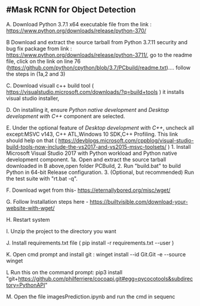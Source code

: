 #Mask RCNN for Object Detection
-------------------------------
A. Download Python 3.7.1  x64 executable file from the link : https://www.python.org/downloads/release/python-370/ 

B Download and extract the source tarball from Python 3.7.11 security and bug fix package from link : https://www.python.org/downloads/release/python-3711/, go to the readme file, click on the link on line 76 (https://github.com/python/cpython/blob/3.7/PCbuild/readme.txt).... follow the steps in (1a,2 and 3)

C. Download visuall c++ build tool ( https://visualstudio.microsoft.com/downloads/?q=build+tools ) it installs visual studio installer,

D. On installing it, ensure *Python native development* and *Desktop development with C++* component are selected.

E. Under the optional feature of *Desktop development with C++*, uncheck all except:MSVC v143, C++ ATL,Windows 10 SDK,C++ Profiling. This link should help on that ( https://devblogs.microsoft.com/cppblog/visual-studio-build-tools-now-include-the-vs2017-and-vs2015-msvc-toolsets/ )
	1.  Install Microsoft Visual Studio 2017 with Python workload and
    	Python native development component.
	1a. Open and extract the source tarball downloaded in B above,open folder PCBuild, 
	2.  Run "build.bat" to build Python in 64-bit Release configuration.
	3.  (Optional, but recommended) Run the test suite with "rt.bat -q".

F. Download wget from this- https://eternallybored.org/misc/wget/ 

G. Follow Installation steps here - https://builtvisible.com/download-your-website-with-wget/

H. Restart system

I. Unzip the project to the directory you want 

J. Install requirements.txt file ( pip install -r requirements.txt --user )

K. Open cmd prompt and install git : winget install --id Git.Git -e --source winget

L Run this on the command prompt: pip3 install "git+https://github.com/philferriere/cocoapi.git#egg=pycocotools&subdirectory=PythonAPI"

M. Open the file imagesPrediction.ipynb and run the cmd in sequenc
